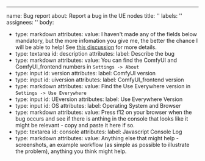---
name: Bug report
about: Report a bug in the UE nodes
title: ''
labels: ''
assignees: ''
body:
  - type: markdown
    attributes:
      value: I haven't made any of the fields below mandatory, but the more infomation you give me, the better the chance I will be able to help! See [this discussion](https://github.com/chrisgoringe/cg-use-everywhere/discussions/294) for more details.
  - type: textarea
    id: description
    attributes:
      label: Describe the bug
  - type: markdown
    attributes:
      value: You can find the ComfyUI and ComfyUI_frontend numbers in `Settings -> About`
  - type: input
    id: version
    attributes:
      label: ComfyUI version
  - type: input
    id: uiversion
    attributes:
      label: ComfyUI_frontend version
  - type: markdown
    attributes:
      value:  Find the Use Everywhere version in `Settings -> Use Everywhere`
  - type: input
    id: UEversion
    attributes:
      label: Use Everywhere Version
  - type: input
    id: OS
    attributes:
      label: Operating System and Browser
  - type: markdown
    attributes:
      value: Press f12 on your browser when the bug occurs and see if there is anthing in the console that looks like it might be relevant - copy and paste it here if so.
  - type: textarea
    id: console
    attributes:
      label: Javascript Console Log
  - type: markdown
    attributes:
      value: Anything else that might help - screenshots, an example workflow (as simple as possible to illustrate the problem), anything you think might help.
    
